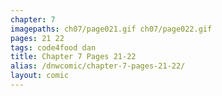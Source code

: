```yaml
---
chapter: 7
imagepaths: ch07/page021.gif ch07/page022.gif
pages: 21 22
tags: code4food dan
title: Chapter 7 Pages 21-22
alias: /dnwcomic/chapter-7-pages-21-22/
layout: comic
---
```

